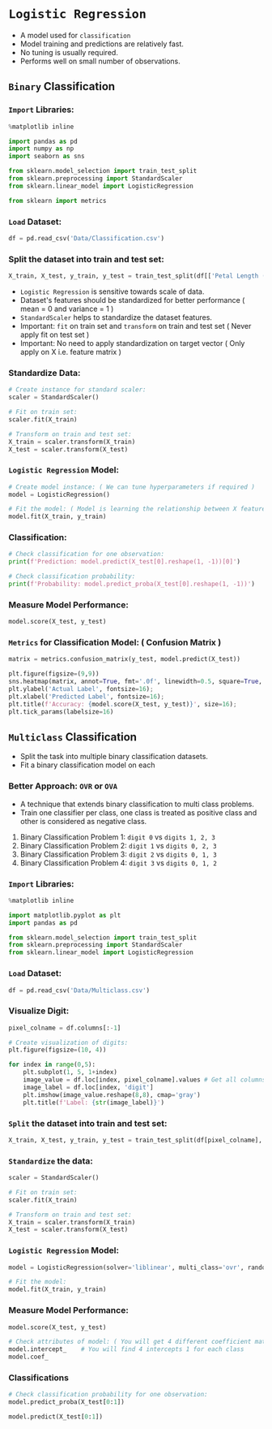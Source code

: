 # `Logistic Regression`

- A model used for `classification`
- Model training and predictions are relatively fast.
- No tuning is usually required.
- Performs well on small number of observations.

## `Binary` Classification

### `Import` Libraries:
```python
%matplotlib inline

import pandas as pd
import numpy as np
import seaborn as sns

from sklearn.model_selection import train_test_split
from sklearn.preprocessing import StandardScaler
from sklearn.linear_model import LogisticRegression

from sklearn import metrics
```

### `Load` Dataset:
```python
df = pd.read_csv('Data/Classification.csv')
```

### Split the dataset into train and test set:
```python
X_train, X_test, y_train, y_test = train_test_split(df[['Petal Length (cm)']], df['Species'], random_state=42)
```

- `Logistic Regression` is sensitive towards scale of data.
- Dataset's features should be standardized for better performance ( mean = 0 and variance = 1 )
- `StandardScaler` helps to standardize the dataset features.
- Important: `fit` on train set and `transform` on train and test set ( Never apply fit on test set )
- Important:  No need to apply standardization on target vector ( Only apply on X i.e. feature matrix )

### Standardize Data:
```python
# Create instance for standard scaler:
scaler = StandardScaler()

# Fit on train set:
scaler.fit(X_train)

# Transform on train and test set:
X_train = scaler.transform(X_train)
X_test = scaler.transform(X_test)
```

### `Logistic Regression` Model:
```python
# Create model instance: ( We can tune hyperparameters if required ) 
model = LogisticRegression()

# Fit the model: ( Model is learning the relationship between X features and y labels )
model.fit(X_train, y_train)
```

### Classification:
```python
# Check classification for one observation:
print(f'Prediction: model.predict(X_test[0].reshape(1, -1))[0]')

# Check classification probability:
print(f'Probability: model.predict_proba(X_test[0].reshape(1, -1))')
```

### Measure Model Performance:
```python
model.score(X_test, y_test)
```

### `Metrics` for Classification Model: ( Confusion Matrix )
```python
matrix = metrics.confusion_matrix(y_test, model.predict(X_test))

plt.figure(figsize=(9,9))
sns.heatmap(matrix, annot=True, fmt='.0f', linewidth=0.5, square=True, cmap='Blues');
plt.ylabel('Actual Label', fontsize=16);
plt.xlabel('Predicted Label', fontsize=16);
plt.title(f'Accuracy: {model.score(X_test, y_test)}', size=16);
plt.tick_params(labelsize=16)
```      

## `Multiclass` Classification

- Split the task into multiple binary classification datasets.
- Fit a binary classification model on each

### Better Approach: `OVR` or `OVA`

- A technique that extends binary classification to multi class problems.
- Train one classifier per class, one class is treated as positive class and other is considered as negative class.

1. Binary Classification Problem 1: `digit 0` vs `digits 1, 2, 3`
2. Binary Classification Problem 2: `digit 1` vs `digits 0, 2, 3`
3. Binary Classification Problem 3: `digit 2` vs `digits 0, 1, 3`
4. Binary Classification Problem 4: `digit 3` vs `digits 0, 1, 2`

### `Import` Libraries:
```python
%matplotlib inline

import matplotlib.pyplot as plt
import pandas as pd

from sklearn.model_selection import train_test_split
from sklearn.preprocessing import StandardScaler
from sklearn.linear_model import LogisticRegression
```

### `Load` Dataset:
```python
df = pd.read_csv('Data/Multiclass.csv')
```

### Visualize Digit:
```python
pixel_colname = df.columns[:-1]

# Create visualization of digits:
plt.figure(figsize=(10, 4))

for index in range(0,5):
    plt.subplot(1, 5, 1+index)
    image_value = df.loc[index, pixel_colname].values # Get all columns except the label column.
    image_label = df.loc[index, 'digit']
    plt.imshow(image_value.reshape(8,8), cmap='gray')
    plt.title(f'Label: {str(image_label)}')
```

### `Split` the dataset into train and test set:
```python
X_train, X_test, y_train, y_test = train_test_split(df[pixel_colname], df['digit'], random_state=42)
```

### `Standardize` the data:
```python
scaler = StandardScaler()

# Fit on train set:
scaler.fit(X_train)

# Transform on train and test set:
X_train = scaler.transform(X_train)
X_test = scaler.transform(X_test)
```

### `Logistic Regression` Model:
```python
model = LogisticRegression(solver='liblinear', multi_class='ovr', random_state=42)

# Fit the model:
model.fit(X_train, y_train)
```

### Measure Model Performance:
```python
model.score(X_test, y_test)

# Check attributes of model: ( You will get 4 different coefficient matrices )
model.intercept_    # You will find 4 intercepts 1 for each class
model.coef_
```

### Classifications
```python
# Check classification probability for one observation:
model.predict_proba(X_test[0:1])

model.predict(X_test[0:1])
```
